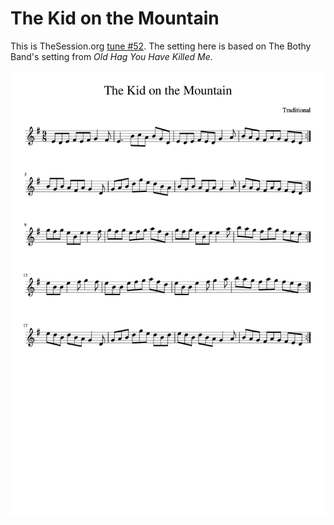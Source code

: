 # The Kid on the Mountain

This is TheSession.org [tune #52](https://thesession.org/tunes/52). The setting here is based on The Bothy Band's setting from _Old Hag You Have Killed Me_.

![The Kid on the Mountain](The_Kid_on_the_Mountain-1.png)
